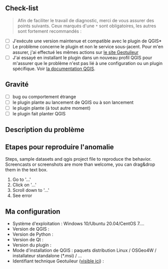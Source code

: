<!--

Merci de prendre le temps de rapporter un problème.

ATTENTION : NOUS TRAITONS ICI UNIQUEMENT LES RAPPORTS D'ANOMALIE QUI CONCERNENT LE
PLUGIN QGIS GEOTUILEUR.

Pour les anomalies liées au service Geotuileur, voir : https://github.com/IGNF/geotuileur-site

Mode d'emploi :

- pour cocher une case, ajouter la lettre x entre les crochets à la place de l'espace
- le texte entre les balises <!- et -> sont des commentaires invisbles une fois le ticket créé
- il est possible de glisser/déposer des images

-->

## Check-list

> Afin de faciliter le travail de diagnostic, merci de vous assurer des points suivants. Ceux marqués d'une `*` sont obligatoires, les autres sont fortement recommandés :

- [ ] J'exécute une version maintenue et compatible avec le plugin de QGIS\*
- [ ] Le problème concerne le plugin et non le service sous-jacent. Pour m'en assurer, j'ai effectué les mêmes actions sur [le site Geotuileur](https://portail-gpf-beta.ign.fr/)
- [ ] J'ai essayé en installant le plugin dans un nouveau profil QGIS pour m'assurer que le problème n'est pas lié à une configuration ou un plugin spécifique. Voir [la documentation QGIS](https://docs.qgis.org/3.22/fr/docs/user_manual/introduction/qgis_configuration.html#working-with-user-profiles).

## Gravité

- [ ] bug ou comportement étrange
- [ ] le plugin plante au lancement de QGIS ou à son lancement
- [ ] le plugin plante (à tout autre moment)
- [ ] le plugin fait planter QGIS

## Description du problème

<!-- Description du problème. Ne pas hésiter à déposer des captures d'écrans -->

## Etapes pour reproduire l'anomalie

Steps, sample datasets and qgis project file to reproduce the behavior. Screencasts or screenshots are more than welcome, you can drag&drop them in the text box.

1. Go to '...'
2. Click on '...'
3. Scroll down to '...'
4. See error

## Ma configuration

<!-- Le plus simple et complet est de copier/coller le contenu du menu Aide > A propos -->

- Système d'exploitation : Windows 10/Ubuntu 20.04/CentOS 7....
- Version de QGIS :
- Version de Python :
- Version de Qt :
- Version du plugin :
- Mode d'installation de QGIS : paquets distribution Linux / OSGeo4W / installateur standalone (*.msi) / ...
- Identifiant technique Geotuileur ([visible ici](https://portail-gpf-beta.ign.fr/mon-compte)) :
